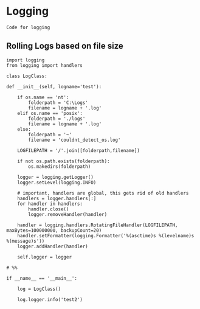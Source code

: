 # Logging

    Code for logging
    
## Rolling Logs based on file size

    import logging
    from logging import handlers

    class LogClass:
        
    def __init__(self, logname='test'):
        
        if os.name == 'nt':
            folderpath = 'C:\Logs'
            filename = logname + '.log'
        elif os.name == 'posix':
            folderpath = './logs'
            filename = logname + '.log'
        else:
            folderpath = '~'
            filename = 'couldnt_detect_os.log'
            
        LOGFILEPATH = '/'.join([folderpath,filename])
        
        if not os.path.exists(folderpath):
            os.makedirs(folderpath)
        
        logger = logging.getLogger()
        logger.setLevel(logging.INFO)
        
        # important, handlers are global, this gets rid of old handlers
        handlers = logger.handlers[:]
        for handler in handlers:
            handler.close()
            logger.removeHandler(handler)
        
        handler = logging.handlers.RotatingFileHandler(LOGFILEPATH, maxBytes=100000000, backupCount=20)
        handler.setFormatter(logging.Formatter('%(asctime)s %(levelname)s %(message)s'))
        logger.addHandler(handler)
        
        self.logger = logger
            
    # %%

    if __name__ == '__main__':
        
        log = LogClass()

        log.logger.info('test2')